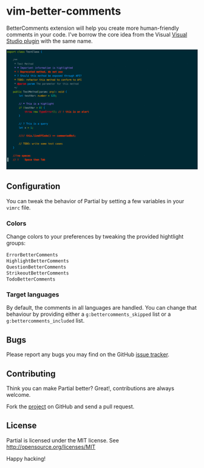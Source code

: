 # vim-better-comments

BetterComments extension will help you create more human-friendly comments in your code.
I've borrow the core idea from the Visual [Visual Studio plugin](https://github.com/aaron-bond/better-comments) with the same name.

![](images/screenshoot.gif)

## Configuration

You can tweak the behavior of Partial by setting a few variables in your `vimrc` file.

### Colors

Change colors to your preferences by tweaking the provided hightlight groups:

```vim
ErrorBetterComments
HighlightBetterComments
QuestionBetterComments
StrikeoutBetterComments
TodoBetterComments
```

### Target languages

By default, the comments in all languages are handled. You can change that behaviour by providing either a `g:bettercomments_skipped` list or a `g:bettercomments_included` list.

## Bugs

Please report any bugs you may find on the GitHub [issue tracker](http://github.com/jbgutierrez/vim-better-comments/issues).

## Contributing

Think you can make Partial better? Great!, contributions are always welcome.

Fork the [project](http://github.com/jbgutierrez/vim-better-comments) on GitHub and send a pull request.

## License

Partial is licensed under the MIT license.
See http://opensource.org/licenses/MIT

Happy hacking!
